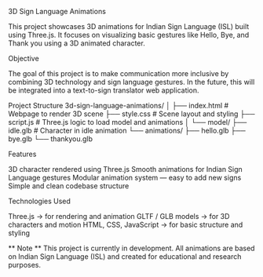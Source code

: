 3D Sign Language Animations

This project showcases 3D animations for Indian Sign Language (ISL) built using Three.js.
It focuses on visualizing basic gestures like Hello, Bye, and Thank you using a 3D animated character.

Objective

The goal of this project is to make communication more inclusive by combining 3D technology and sign language gestures.
In the future, this will be integrated into a text-to-sign translator web application.

Project Structure
3d-sign-language-animations/
│
├── index.html         # Webpage to render 3D scene
├── style.css          # Scene layout and styling
├── script.js          # Three.js logic to load model and animations
│
└── model/
    ├── idle.glb       # Character in idle animation
    └── animations/
        ├── hello.glb
        ├── bye.glb
        └── thankyou.glb

Features

 3D character rendered using Three.js
 Smooth animations for Indian Sign Language gestures
 Modular animation system — easy to add new signs
 Simple and clean codebase structure

Technologies Used

Three.js → for rendering and animation
GLTF / GLB models → for 3D characters and motion
HTML, CSS, JavaScript → for basic structure and styling



** Note **
This project is currently in development.
All animations are based on Indian Sign Language (ISL) and created for educational and research purposes.
